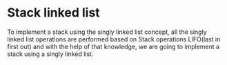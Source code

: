 # Stack linked list

To implement a stack using the singly linked list concept, all the singly linked list operations are performed based on Stack operations LIFO(last in first out) and with the help of that knowledge, we are going to implement a stack using a singly linked list. 

